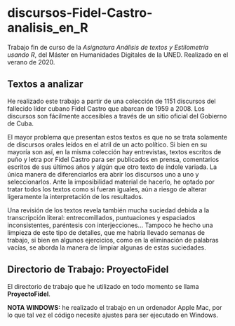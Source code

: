 # discursos-Fidel-Castro-analisis_en_R

Trabajo fin de curso de la _Asignatura Análisis de textos y Estilometría usando R_, del Máster en Humanidades Digitales de la UNED. 
Realizado en el verano de 2020.

## Textos a analizar
He realizado este trabajo a partir de una colección de 1151 discursos del fallecido líder cubano Fidel Castro que abarcan de 1959 a 2008. Los discursos son fácilmente accesibles a través de un sitio oficial del Gobierno de Cuba.

El mayor problema que presentan estos textos es que no se trata solamente de discursos orales leídos en el atril de un acto político. Si bien en su mayoría son así, en la misma colección hay entrevistas, textos escritos de puño y letra por Fidel Castro para ser publicados en prensa, comentarios escritos de sus últimos años y algún que otro texto de índole variada. La única manera de diferenciarlos era abrir los discursos uno a uno y seleccionarlos. Ante la imposibilidad material de hacerlo, he optado por tratar todos los textos como si fueran iguales, aún a riesgo de alterar ligeramente la interpretación de los resultados.

Una revisión de los textos revela también mucha suciedad debida a la transcripción literal: entrecomillados, puntuaciones y espaciados inconsistentes, paréntesis con interjecciones... Tampoco he hecho una limpieza de este tipo de detalles, que me habría llevado semanas de trabajo, si bien en algunos ejercicios, como en la eliminación de palabras vacías, se aborda la manera de limpiar algunas de estas suciedades.

## Directorio de Trabajo: ProyectoFidel
El directorio de trabajo que he utilizado en todo momento se llama **ProyectoFidel**.

**NOTA WINDOWS:** he realizado el trabajo en un ordenador Apple Mac, por lo que tal vez el código necesite ajustes para ser ejecutado en Windows.
